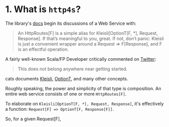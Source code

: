 # 1. What is `http4s`?

The library's [docs](https://http4s.org/v0.21/service/) begin its discussions of a Web Service with:

> An HttpRoutes[F] is a simple alias for Kleisli[OptionT[F, *], Request, Response]. If that’s meaningful to you,
> great. If not, don’t panic: Kleisli is just a convenient wrapper around a Request => F[Response], and F is an
> effectful operation.

A fairly well-known Scala/FP Developer critically commented on [Twitter](https://twitter.com/hmemcpy/status/1215198123502571521):

> This does not belong anywhere near getting started.

cats documents [Kleisli](https://typelevel.org/cats/datatypes/kleisli.html), [OptionT](https://typelevel.org/cats/datatypes/optiont.html),
and many other concepts.

Roughly speaking, the power and simplicity of that type is composition. An entire web service consists of one or more `HttpRoutes[F]`.

To elaborate on `Kleisli[OptionT[F, *], Request, Response]`, it's effectively a function: `Request[F] => OptionT[F, Response[F]]`.

So, for a given Request[F],